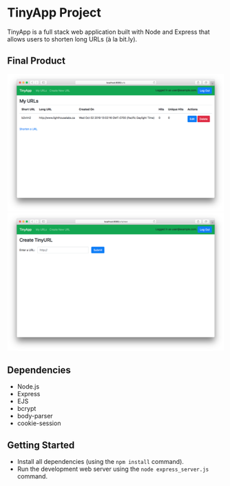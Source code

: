 # TinyApp Project

TinyApp is a full stack web application built with Node and Express that allows
users to shorten long URLs (à la bit.ly).

## Final Product

!["List of shortened URLs"](./list.png)
!["Create a new shortened URL"](./new.png)

## Dependencies

- Node.js
- Express
- EJS
- bcrypt
- body-parser
- cookie-session

## Getting Started

- Install all dependencies (using the `npm install` command).
- Run the development web server using the `node express_server.js` command.
